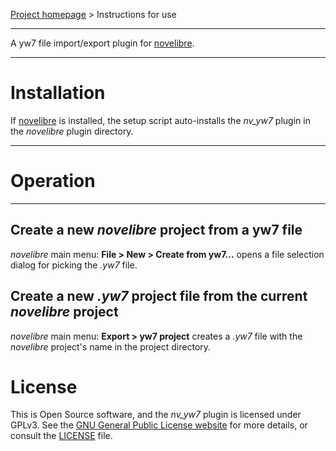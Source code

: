 [Project homepage](https://github.com/peter88213/nv_yw7) > Instructions for use

--- 

A yw7 file import/export plugin for [novelibre](https://github.com/peter88213/novelibre/). 

---

# Installation

If [novelibre](https://github.com/peter88213/novelibre/) is installed, the setup script auto-installs the *nv_yw7* plugin in the *novelibre* plugin directory.


---

# Operation

---

## Create a new *novelibre* project from a yw7 file

*novelibre* main menu: **File > New > Create from yw7...** opens a file selection dialog for
picking the *.yw7* file. 

## Create a new *.yw7* project file from the current *novelibre* project

*novelibre* main menu: **Export > yw7 project** creates a *.yw7* file with the *novelibre*
project's name in the project directory.

# License

This is Open Source software, and the *nv_yw7* plugin is licensed under GPLv3. See the
[GNU General Public License website](https://www.gnu.org/licenses/gpl-3.0.en.html) for more
details, or consult the [LICENSE](https://github.com/peter88213/nv_yw7/blob/main/LICENSE) file.
